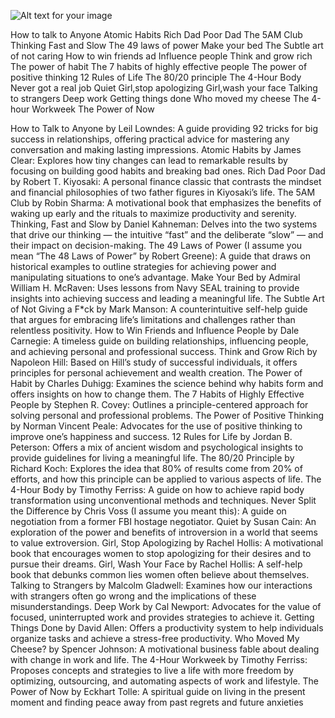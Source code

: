 ![Alt text for your image]([URL_to_your_image](https://github.com/SandhiyaRa/Self-help-books/blob/main/SELF%20HELP%20BOOKS%20110123%20default-land%20(1).jpg))


How to talk to Anyone
Atomic Habits
Rich Dad Poor Dad
The 5AM Club
Thinking Fast and Slow
The 49 laws of power
Make your bed
The Subtle art of not caring
How to win friends ad Influence people
Think and grow rich
The power of habit
The 7 habits of highly effective people
The power of positive thinking 
12 Rules of Life
The 80/20 principle
The 4-Hour Body
Never got a real job
Quiet
Girl,stop apologizing
Girl,wash your face
Talking to strangers
Deep work
Getting things done
Who moved my cheese
The 4-hour Workweek 
The Power of Now 

How to Talk to Anyone by Leil Lowndes: A guide providing 92 tricks for big success in relationships, offering practical advice for mastering any conversation and making lasting impressions.
Atomic Habits by James Clear: Explores how tiny changes can lead to remarkable results by focusing on building good habits and breaking bad ones.
Rich Dad Poor Dad by Robert T. Kiyosaki: A personal finance classic that contrasts the mindset and financial philosophies of two father figures in Kiyosaki’s life.
The 5AM Club by Robin Sharma: A motivational book that emphasizes the benefits of waking up early and the rituals to maximize productivity and serenity.
Thinking, Fast and Slow by Daniel Kahneman: Delves into the two systems that drive our thinking — the intuitive “fast” and the deliberate “slow” — and their impact on decision-making.
The 49 Laws of Power (I assume you mean “The 48 Laws of Power” by Robert Greene): A guide that draws on historical examples to outline strategies for achieving power and manipulating situations to one’s advantage.
Make Your Bed by Admiral William H. McRaven: Uses lessons from Navy SEAL training to provide insights into achieving success and leading a meaningful life.
The Subtle Art of Not Giving a F*ck by Mark Manson: A counterintuitive self-help guide that argues for embracing life’s limitations and challenges rather than relentless positivity.
How to Win Friends and Influence People by Dale Carnegie: A timeless guide on building relationships, influencing people, and achieving personal and professional success.
Think and Grow Rich by Napoleon Hill: Based on Hill’s study of successful individuals, it offers principles for personal achievement and wealth creation.
The Power of Habit by Charles Duhigg: Examines the science behind why habits form and offers insights on how to change them.
The 7 Habits of Highly Effective People by Stephen R. Covey: Outlines a principle-centered approach for solving personal and professional problems.
The Power of Positive Thinking by Norman Vincent Peale: Advocates for the use of positive thinking to improve one’s happiness and success.
12 Rules for Life by Jordan B. Peterson: Offers a mix of ancient wisdom and psychological insights to provide guidelines for living a meaningful life.
The 80/20 Principle by Richard Koch: Explores the idea that 80% of results come from 20% of efforts, and how this principle can be applied to various aspects of life.
The 4-Hour Body by Timothy Ferriss: A guide on how to achieve rapid body transformation using unconventional methods and techniques.
Never Split the Difference by Chris Voss (I assume you meant this): A guide on negotiation from a former FBI hostage negotiator.
Quiet by Susan Cain: An exploration of the power and benefits of introversion in a world that seems to value extroversion.
Girl, Stop Apologizing by Rachel Hollis: A motivational book that encourages women to stop apologizing for their desires and to pursue their dreams.
Girl, Wash Your Face by Rachel Hollis: A self-help book that debunks common lies women often believe about themselves.
Talking to Strangers by Malcolm Gladwell: Examines how our interactions with strangers often go wrong and the implications of these misunderstandings.
Deep Work by Cal Newport: Advocates for the value of focused, uninterrupted work and provides strategies to achieve it.
Getting Things Done by David Allen: Offers a productivity system to help individuals organize tasks and achieve a stress-free productivity.
Who Moved My Cheese? by Spencer Johnson: A motivational business fable about dealing with change in work and life.
The 4-Hour Workweek by Timothy Ferriss: Proposes concepts and strategies to live a life with more freedom by optimizing, outsourcing, and automating aspects of work and lifestyle.
The Power of Now by Eckhart Tolle: A spiritual guide on living in the present moment and finding peace away from past regrets and future anxieties

